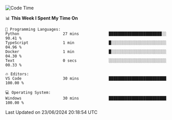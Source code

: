 
<!--START_SECTION:waka-->
![Code Time](http://img.shields.io/badge/Code%20Time-697%20hrs%2053%20mins-blue)

📊 **This Week I Spent My Time On** 

```text
💬 Programming Languages: 
Python                   27 mins             ███████████████████████░░   90.41 % 
TypeScript               1 min               █░░░░░░░░░░░░░░░░░░░░░░░░   04.96 % 
Docker                   1 min               █░░░░░░░░░░░░░░░░░░░░░░░░   04.30 % 
Text                     0 secs              ░░░░░░░░░░░░░░░░░░░░░░░░░   00.33 % 

🔥 Editors: 
VS Code                  30 mins             █████████████████████████   100.00 % 

💻 Operating System: 
Windows                  30 mins             █████████████████████████   100.00 % 
```


 Last Updated on 23/06/2024 20:18:54 UTC
<!--END_SECTION:waka-->
